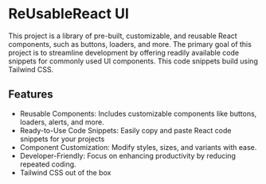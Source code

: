 
# ReUsableReact UI


This project is a library of pre-built, customizable, and reusable React components, such as buttons, loaders, and more. The primary goal of this project is to streamline development by offering readily available code snippets for commonly used UI components. This code snippets build using Tailwind CSS.


## Features

- Reusable Components: Includes customizable components like buttons, loaders, alerts, and more.
- Ready-to-Use Code Snippets: Easily copy and paste React code snippets for your projects
- Component Customization: Modify styles, sizes, and variants with ease.
- Developer-Friendly: Focus on enhancing productivity by reducing repeated coding.
- Tailwind CSS out of the box
